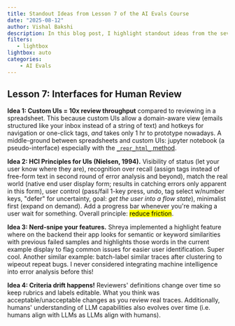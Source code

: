 ```yaml
---
title: Standout Ideas from Lesson 7 of the AI Evals Course
date: "2025-08-12"
author: Vishal Bakshi
description: In this blog post, I highlight standout ideas from the seventh lesson of the AI evals course by Hamel Husain and Shreya Shankar.
filters:
   - lightbox
lightbox: auto
categories:
    - AI Evals
---
```


## Lesson 7: Interfaces for Human Review

**Idea 1: Custom UIs = 10x review throughput** compared to reviewing in a spreadsheet. This because custom UIs allow a domain-aware view (emails structured like your inbox instead of a string of text) and hotkeys for navigation or one-click tags, _and_ takes only 1 hr to prototype nowadays. A middle-ground between spreadsheets and custom UIs: jupyter notebook (a pseudo-interface) especially with the [`_repr_html_` method](https://ipython.readthedocs.io/en/stable/config/integrating.html#rich-display:~:text=_repr_html_%20should%20return%20HTML%20as%20a%20str).

**Idea 2: HCI Principles for UIs (Nielsen, 1994).** Visibility of status (let your user know where they are), recognition over recall (assign tags instead of free-form text in second round of error analysis and beyond), match the real world (native end user display form; results in catching errors only apparent in this form), user control (pass/fail 1-key press, undo, tag select w/number keys, "defer" for uncertainty, goal: _get the user into a flow state_), minimalist first (expand on demand). Add a progress bar whenever you're making a user wait for something. Overall principle: <mark>reduce friction</mark>.

**Idea 3: Nerd-snipe your features.** Shreya implemented a highlight feature where on the backend their app looks for semantic or keyword similarities with previous failed samples and highlights those words in the current example display to flag common issues for easier user identification. Super cool. Another similar example: batch-label similar traces after clustering to wipeout repeat bugs. I never considered integrating machine intelligence into error analysis before this!

**Idea 4: Criteria drift happens!** Reviewers' definitions change over time so keep rubrics and labels editable. What you think was acceptable/unacceptable changes as you review real traces. Additionally, humans' understanding of LLM capabilities also evolves over time (i.e. humans align with LLMs as LLMs align with humans).